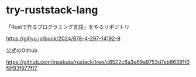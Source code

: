 # try-ruststack-lang
「Rustで作るプログラミング言語」をやるリポジトリ

https://gihyo.jp/book/2024/978-4-297-14192-9

公式のGithub

https://github.com/msakuta/rustack/tree/c6522c6a3e69a9753d7eb86391f0f8f83f977f17